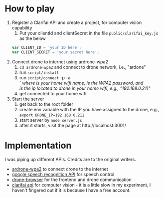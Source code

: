 # How to play
1. Register a Clarifai API and create a project, for computer vision capability
	1. Put your clientId and clientSecret in the file `public/clarifai_key.js` as the below
	```javascript
	var CLIENT_ID = 'your ID here';
	var CLIENT_SECRET = 'your secret here';
	```
2. Connect drone to internet using ardrone-wpa2
	1. `cd ardrone-wpa2` and connect to drone network, i.e., "ardone"
	2. run `script/install`
	3. run `script/connect` <essid> -p <password> -a <address>`
		where <essid> is your home wifi name, 
		<password> is the WPA2 password, 
		and <address> is the ip located to drone in your home wifi, e.g., "192.168.0.211"
	4. get connected to your home wifi
3. Start the server
	1. get back to the root folder
	2. create env variable with the IP you have assigned to the drone, e.g., `export DRONE_IP=192.168.0.211`
	3. start server by `node server.js`
	4. after it starts, visit the page at http://localhost:3001/

# Implementation
I was piping up different APIs. Credits are to the original writers.
- [ardrone-wpa2](https://github.com/daraosn/ardrone-wpa2) to connect drone to the internet
- [google speech recognition API](https://github.com/GoogleChrome/webplatform-samples/tree/master/webspeechdemo) for speech control
- [drone-browser](https://github.com/functino/drone-browser) for the frontend and drone communication
- [clarifai api](https://github.com/Clarifai/clarifai-javascript) for computer vision - it is a little slow in my experiment, I haven't fingered out if it is because I have a free account.